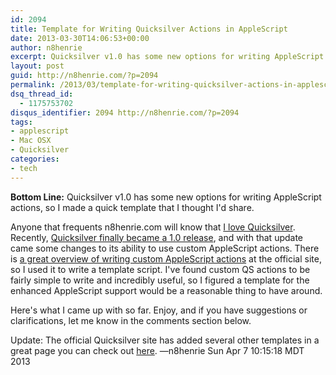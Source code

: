 ```yaml
---
id: 2094
title: Template for Writing Quicksilver Actions in AppleScript
date: 2013-03-30T14:06:53+00:00
author: n8henrie
excerpt: Quicksilver v1.0 has some new options for writing AppleScript actions, so I made a quick template that I thought I'd share.
layout: post
guid: http://n8henrie.com/?p=2094
permalink: /2013/03/template-for-writing-quicksilver-actions-in-applescript/
dsq_thread_id:
  - 1175753702
disqus_identifier: 2094 http://n8henrie.com/?p=2094
tags:
- applescript
- Mac OSX
- Quicksilver
categories:
- tech
---
```

**Bottom Line:** Quicksilver v1.0 has some new options for writing AppleScript actions, so I made a quick template that I thought I'd share.<!--more-->

Anyone that frequents n8henrie.com will know that [I love Quicksilver](http://n8henrie.com/tag/quicksilver). Recently, <a target="_blank" href="http://blog.qsapp.com/post/46268365849/quicksilver-comes-of-age">Quicksilver finally became a 1.0 release</a>, and with that update came some changes to its ability to use custom AppleScript actions. There is <a target="_blank" href="http://qsapp.com/wiki/AppleScript_Types">a great overview of writing custom AppleScript actions</a> at the official site, so I used it to write a template script. I've found custom QS actions to be fairly simple to write and incredibly useful, so I figured a template for the enhanced AppleScript support would be a reasonable thing to have around.

Here's what I came up with so far. Enjoy, and if you have suggestions or clarifications, let me know in the comments section below.

Update: The official Quicksilver site has added several other templates in a great page you can check out <a href="http://qsapp.com/wiki/AppleScript_Action_templates" target="_blank">here</a>. —n8henrie Sun Apr 7 10:15:18 MDT 2013

<script src="https://gist.github.com/n8henrie/5278074.js"></script>

